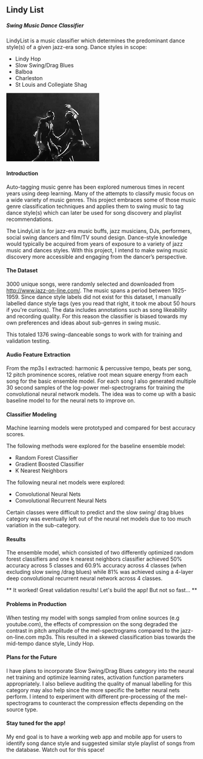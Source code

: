 ## Lindy List
##### Swing Music Dance Classifier

LindyList is a music classifier which determines the predominant dance style(s) of a given jazz-era song. Dance styles in scope:

* Lindy Hop
* Slow Swing/Drag Blues
* Balboa
* Charleston
* St Louis and Collegiate Shag

![Lindy Hop](img/jean_lindy.gif?raw=true "Lindy Hop")

#### Introduction
Auto-tagging music genre has been explored numerous times in recent years using deep learning. Many of the attempts to classify music focus on a wide variety of music genres. This project embraces some of those music genre classification techniques and applies them to swing music  to tag dance style(s) which can later be used for song discovery and playlist recommendations.

The LindyList is for jazz-era music buffs, jazz musicians, DJs, performers, social swing dancers and film/TV sound design. Dance-style knowledge would typically be acquired from years of exposure to a variety of jazz music and dances styles. With this project, I intend to make swing music discovery more accessible and engaging from the dancer’s perspective.

#### The Dataset
3000 unique songs, were randomly selected and downloaded from http://www.jazz-on-line.com/. The music spans a period between 1925-1959. Since dance style labels did not exist for this dataset, I manually labelled dance style tags (yes you read that right, it took me about 50 hours if you're curious). The data includes annotations such as song likeability and recording quality. For this reason the classifier is biased towards my own preferences and ideas about sub-genres in swing music.

This totaled 1376 swing-danceable songs to work with for training and validation testing.

#### Audio Feature Extraction
From the mp3s I extracted: harmonic & percussive tempo, beats per song, 12 pitch prominence scores, relative root mean square energy from each song for the basic ensemble model. For each song I also generated multiple 30 second samples of the log-power mel-spectrograms for training the convolutional neural network models. The idea was to come up with a basic baseline model to for the neural nets to improve on.

#### Classifier Modeling
Machine learning models were prototyped and compared for best accuracy scores.

The following methods were explored for the baseline ensemble model:
* Random Forest Classifier
* Gradient Boosted Classifier
* K Nearest Neighbors

The following neural net models were explored:
* Convolutional Neural Nets
* Convolutional Recurrent Neural Nets

Certain classes were difficult to predict and the slow swing/ drag blues category was eventually left out of the neural net models due to too much variation in the sub-category.

#### Results
The ensemble model, which consisted of two differently optimized random forest classifiers and one k nearest neighbors classifier achieved 50% accuracy across 5 classes and 60.9% accuracy across 4 classes (when excluding slow swing /drag blues) while 81% was  achieved using a 4-layer deep convolutional recurrent neural network across 4 classes.

** It worked! Great validation results! Let's build the app! But not so fast... **

#### Problems in Production
When testing my model with songs sampled from online sources (e.g youtube.com), the effects of compression on the song degraded the contrast in pitch amplitude of the mel-spectrograms compared to the jazz-on-line.com mp3s.
This resulted in a skewed classification bias towards the mid-tempo dance style, Lindy Hop.

#### Plans for the Future
I have plans to incorporate Slow Swing/Drag Blues category into the neural net training and optimize learning rates, activation function parameters appropriately. I also believe auditing the quality of manual labelling for this category may also help since the more specific the better neural nets perform. I intend to experiment with different pre-processing of the mel-spectrograms to counteract the compression effects depending on the source type.

#### Stay tuned for the app!
My end goal is to have a working web app and mobile app for users to identify song dance style and suggested similar style playlist of songs from the database. Watch out for this space!
